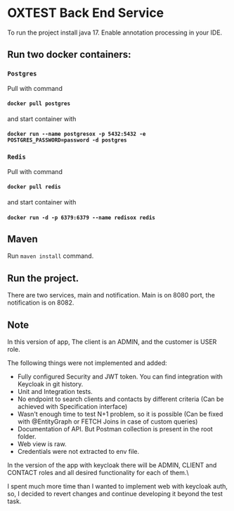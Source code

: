 # OXTEST Back End Service

To run the project install java 17.
Enable annotation processing in your IDE.

## Run two docker containers:
### `Postgres`
Pull with command
#### `docker pull postgres`
and start container with
#### `docker run --name postgresox -p 5432:5432 -e POSTGRES_PASSWORD=password -d postgres`

### `Redis`
Pull with command
#### `docker pull redis`
and start container with
#### `docker run -d -p 6379:6379 --name redisox redis`

## Maven

Run `maven install` command.

## Run the project.
There are two services, main and notification.
Main is on 8080 port, the notification is on 8082.

## Note

In this version of app, The client is an ADMIN, and the customer is USER role.

The following things were not implemented and added:
- Fully configured Security and JWT token. You can find integration with Keycloak in git history.
- Unit and Integration tests.
- No endpoint to search clients and contacts by different criteria (Can be achieved with Specification interface)
- Wasn't enough time to test N+1 problem, so it is possible (Can be fixed with @EntityGraph or FETCH Joins in case of custom queries)
- Documentation of API. But Postman collection is present in the root folder.
- Web view is raw.
- Credentials were not extracted to env file.

In the version of the app with keycloak there will be ADMIN, CLIENT and CONTACT roles and all desired functionality for each of them.\

I spent much more time than I wanted to implement web with keycloak auth, so, I decided to revert changes and continue developing it beyond the test task. 


